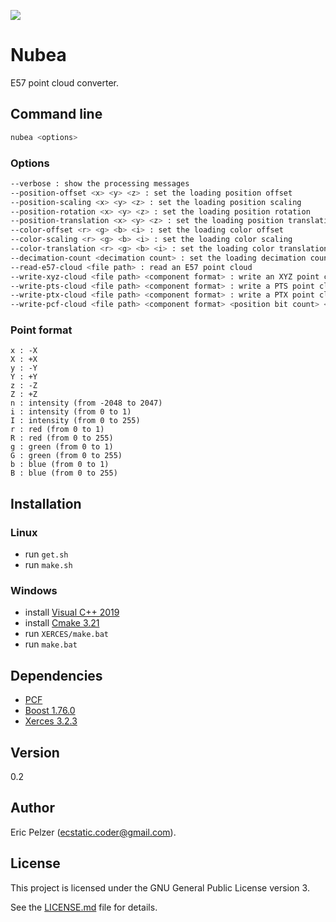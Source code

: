 ![](https://github.com/senselogic/NUBEA/blob/master/LOGO/nubea.png)

# Nubea

E57 point cloud converter.

## Command line

```bash
nubea <options>
```

### Options

```bash
--verbose : show the processing messages
--position-offset <x> <y> <z> : set the loading position offset
--position-scaling <x> <y> <z> : set the loading position scaling
--position-rotation <x> <y> <z> : set the loading position rotation
--position-translation <x> <y> <z> : set the loading position translation
--color-offset <r> <g> <b> <i> : set the loading color offset
--color-scaling <r> <g> <b> <i> : set the loading color scaling
--color-translation <r> <g> <b> <i> : set the loading color translation
--decimation-count <decimation count> : set the loading decimation count
--read-e57-cloud <file path> : read an E57 point cloud
--write-xyz-cloud <file path> <component format> : write an XYZ point cloud
--write-pts-cloud <file path> <component format> : write a PTS point cloud
--write-ptx-cloud <file path> <component format> : write a PTX point cloud
--write-pcf-cloud <file path> <component format> <position bit count> <position precision> : write a PCF point cloud
```

### Point format

```
x : -X
X : +X
y : -Y
Y : +Y
z : -Z
Z : +Z
n : intensity (from -2048 to 2047)
i : intensity (from 0 to 1)
I : intensity (from 0 to 255)
r : red (from 0 to 1)
R : red (from 0 to 255)
g : green (from 0 to 1)
G : green (from 0 to 255)
b : blue (from 0 to 1)
B : blue (from 0 to 255)
```

## Installation

### Linux

*   run `get.sh`
*   run `make.sh`

### Windows

*   install [Visual C++ 2019](https://visualstudio.microsoft.com/fr/vs/community/)
*   install [Cmake 3.21](https://github.com/Kitware/CMake/releases/download/v3.21.0-rc3/cmake-3.21.0-rc3-windows-x86_64.msi)
*   run `XERCES/make.bat`
*   run `make.bat`

## Dependencies

*   [PCF](https://github.com/senselogic/PCF/tree/master/CODE/CPP)
*   [Boost 1.76.0](https://boostorg.jfrog.io/artifactory/main/release/1.76.0/source/boost_1_76_0.7z)
*   [Xerces 3.2.3](https://downloads.apache.org/xerces/c/3/sources/xerces-c-3.2.3.zip)

## Version

0.2

## Author

Eric Pelzer (ecstatic.coder@gmail.com).

## License

This project is licensed under the GNU General Public License version 3.

See the [LICENSE.md](LICENSE.md) file for details.
